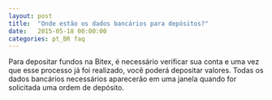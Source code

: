 ```yaml
---
layout: post
title:  "Onde estão os dados bancários para depósitos?"
date:   2015-05-18 00:00:00
categories: pt_BR faq
---
```


Para depositar fundos na Bitex, é necessário verificar sua conta e uma vez que esse processo já foi realizado, você poderá depositar valores. Todas os dados bancários necessários aparecerão em uma janela quando for solicitada uma ordem de depósito. 
